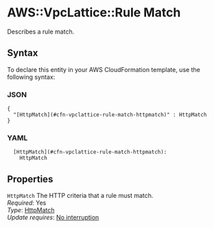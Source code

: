 # AWS::VpcLattice::Rule Match<a name="aws-properties-vpclattice-rule-match"></a>

Describes a rule match\.

## Syntax<a name="aws-properties-vpclattice-rule-match-syntax"></a>

To declare this entity in your AWS CloudFormation template, use the following syntax:

### JSON<a name="aws-properties-vpclattice-rule-match-syntax.json"></a>

```
{
  "[HttpMatch](#cfn-vpclattice-rule-match-httpmatch)" : HttpMatch
}
```

### YAML<a name="aws-properties-vpclattice-rule-match-syntax.yaml"></a>

```
  [HttpMatch](#cfn-vpclattice-rule-match-httpmatch):
    HttpMatch
```

## Properties<a name="aws-properties-vpclattice-rule-match-properties"></a>

`HttpMatch` <a name="cfn-vpclattice-rule-match-httpmatch"></a>
The HTTP criteria that a rule must match\.  
_Required_: Yes  
_Type_: [HttpMatch](aws-properties-vpclattice-rule-httpmatch.md)  
_Update requires_: [No interruption](https://docs.aws.amazon.com/AWSCloudFormation/latest/UserGuide/using-cfn-updating-stacks-update-behaviors.html#update-no-interrupt)
